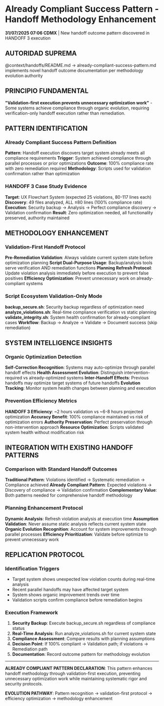 # Already Compliant Success Pattern - Handoff Methodology Enhancement

**31/07/2025 07:06 CDMX** | New handoff outcome pattern discovered in HANDOFF 3 execution

## AUTORIDAD SUPREMA
@context/handoffs/README.md → already-compliant-success-pattern.md implements novel handoff outcome documentation per methodology evolution authority

## PRINCIPIO FUNDAMENTAL
**"Validation-first execution prevents unnecessary optimization work"** - Some systems achieve compliance through organic evolution, requiring verification-only handoff execution rather than remediation.

## PATTERN IDENTIFICATION

### Already Compliant Success Pattern Definition
**Pattern**: Handoff execution discovers target system already meets all compliance requirements
**Trigger**: System achieved compliance through parallel processes or prior optimizations
**Outcome**: 100% compliance rate with zero remediation required
**Methodology**: Scripts used for validation confirmation rather than optimization

### HANDOFF 3 Case Study Evidence
**Target**: UX Flowchart System (expected 25 violations, 80-117 lines each)
**Discovery**: 49 files analyzed, ALL ≤80 lines (100% compliance rate)
**Execution**: Security backup → Analysis → Perfect compliance discovery → Validation confirmation
**Result**: Zero optimization needed, all functionality preserved, authority maintained

## METHODOLOGY ENHANCEMENT

### Validation-First Handoff Protocol
**Pre-Remediation Validation**: Always validate current system state before optimization planning
**Script Dual-Purpose Usage**: Backup/analysis tools serve verification AND remediation functions
**Planning Refresh Protocol**: Update violation analysis immediately before execution to prevent false positives
**Efficiency Optimization**: Prevent unnecessary work on already-compliant systems

### Script Ecosystem Validation-Only Mode
**backup_secure.sh**: Security backup regardless of optimization need
**analyze_violations.sh**: Real-time compliance verification vs static planning
**validate_integrity.sh**: System health confirmation for already-compliant cases
**Workflow**: Backup → Analyze → Validate → Document success (skip remediation)

## SYSTEM INTELLIGENCE INSIGHTS

### Organic Optimization Detection
**Self-Correction Recognition**: Systems may auto-optimize through parallel handoff effects
**Health Assessment Evolution**: Distinguish intervention-required vs already-optimized systems
**Inter-Handoff Effects**: Previous handoffs may optimize target systems of future handoffs
**Evolution Tracking**: Monitor system health changes between planning and execution

### Prevention Efficiency Metrics
**HANDOFF 3 Efficiency**: ~2 hours validation vs ~6-8 hours projected optimization
**Accuracy Benefit**: 100% compliance maintained vs risk of optimization errors
**Authority Preservation**: Perfect preservation through non-intervention approach
**Resource Optimization**: Scripts validated system health without modification risk

## INTEGRATION WITH EXISTING HANDOFF PATTERNS

### Comparison with Standard Handoff Outcomes
**Traditional Pattern**: Violations identified → Systematic remediation → Compliance achieved
**Already Compliant Pattern**: Expected violations → Discovery of compliance → Validation confirmation
**Complementary Value**: Both patterns needed for comprehensive handoff methodology

### Planning Enhancement Protocol
**Dynamic Analysis**: Refresh violation analysis at execution time
**Assumption Validation**: Never assume static analysis reflects current system state
**Organic Evolution Recognition**: Account for system improvements through parallel processes
**Efficiency Prioritization**: Validate before optimize to prevent unnecessary work

## REPLICATION PROTOCOL

### Identification Triggers
- Target system shows unexpected low violation counts during real-time analysis
- Recent parallel handoffs may have affected target system
- System shows organic improvement trends over time
- Validation scripts confirm compliance before remediation begins

### Execution Framework
1. **Security Backup**: Execute backup_secure.sh regardless of compliance status
2. **Real-Time Analysis**: Run analyze_violations.sh for current system state
3. **Compliance Assessment**: Compare results with planning assumptions
4. **Decision Point**: If 100% compliant → Validation path; if violations → Remediation path
5. **Documentation**: Record outcome pattern for methodology evolution

---

**ALREADY COMPLIANT PATTERN DECLARATION**: This pattern enhances handoff methodology through validation-first execution, preventing unnecessary optimization work while maintaining systematic rigor and security protocols.

**EVOLUTION PATHWAY**: Pattern recognition → validation-first protocol → efficiency optimization → methodology enhancement